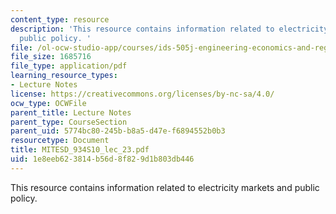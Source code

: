 ```yaml
---
content_type: resource
description: 'This resource contains information related to electricity markets and
  public policy. '
file: /ol-ocw-studio-app/courses/ids-505j-engineering-economics-and-regulation-of-the-electric-power-sector-spring-2010/1e8eeb623814b56d8f829d1b803db446_MITESD_934S10_lec_23.pdf
file_size: 1685716
file_type: application/pdf
learning_resource_types:
- Lecture Notes
license: https://creativecommons.org/licenses/by-nc-sa/4.0/
ocw_type: OCWFile
parent_title: Lecture Notes
parent_type: CourseSection
parent_uid: 5774bc80-245b-b8a5-d47e-f6894552b0b3
resourcetype: Document
title: MITESD_934S10_lec_23.pdf
uid: 1e8eeb62-3814-b56d-8f82-9d1b803db446
---
```

This resource contains information related to electricity markets and public policy. 
